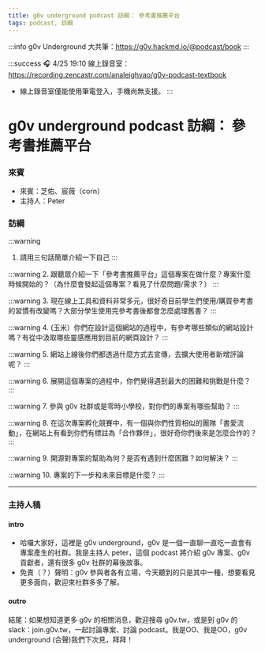 ```yaml
---
title: g0v underground podcast 訪綱： 參考書推薦平台
tags: podcast, 訪綱
---
```

:::info
g0v Underground 大共筆：https://g0v.hackmd.io/@podcast/book
:::

:::success
:headphones: 4/25 19:10 線上錄音室：https://recording.zencastr.com/analeighyao/g0v-podcast-textbook

* 線上錄音室僅能使用筆電登入，手機尚無支援。
:::



# g0v underground podcast 訪綱： 參考書推薦平台

### 來賓
- 來賓：芝佑、宸薇（corn）
- 主持人：Peter

### 訪綱

:::warning
1. 請用三句話簡單介紹一下自己
:::

:::warning
2. 跟聽眾介紹一下「參考書推薦平台」這個專案在做什麼？專案什麼時候開始的？（為什麼會發起這個專案？看見了什麼問題/需求？）
:::

:::warning
3. 現在線上工具和資料非常多元，很好奇目前學生們使用/購買參考書的習慣有改變嗎？大部分學生使用完參考書後都會怎麼處理舊書？
:::

:::warning
4. (玉米）你們在設計這個網站的過程中，有參考哪些類似的網站設計嗎？有從中汲取哪些靈感應用到目前的網頁設計？
:::

:::warning
5. 網站上線後你們都透過什麼方式去宣傳，去擴大使用者新增評論呢？
:::

:::warning
6. 展開這個專案的過程中，你們覺得遇到最大的困難和挑戰是什麼？
:::

:::warning
7. 參與 g0v 社群或是零時小學校，對你們的專案有哪些幫助？
:::

:::warning
8. 在這次專案孵化競賽中，有一個與你們性質相似的團隊「書愛流動」，在網站上有看到你們有標註為「合作夥伴」，很好奇你們後來是怎麼合作的？
:::

:::warning
9. 開源對專案的幫助為何？是否有遇到什麼困難？如何解決？
:::

:::warning
10. 專案的下一步和未來目標是什麼？
:::


---
### 主持人稿

#### intro
- 哈囉大家好，這裡是 g0v underground，g0v 是一個一直聊一直吃一直會有專案產生的社群。我是主持人 peter，這個 podcast 將介紹 g0v 專案、g0v 貢獻者，還有很多 g0v 社群的幕後故事。
- 免責（？）聲明：g0v 參與者各有立場，今天聽到的只是其中一種，想要看見更多面向，歡迎來社群多多了解。

#### outro
結尾：如果想知道更多 g0v 的相關消息，歡迎搜尋 g0v.tw，或是到 g0v 的 slack：join.g0v.tw，一起討論專案、討論 podcast。我是OO、我是OO，g0v underground (合聲)我們下次見，拜拜！